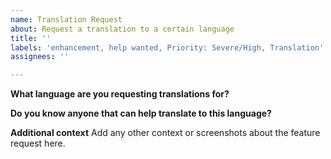 ```yaml
---
name: Translation Request
about: Request a translation to a certain language
title: ''
labels: 'enhancement, help wanted, Priority: Severe/High, Translation'
assignees: ''

---
```


**What language are you requesting translations for?**

**Do you know anyone that can help translate to this language?**

**Additional context**
Add any other context or screenshots about the feature request here.
